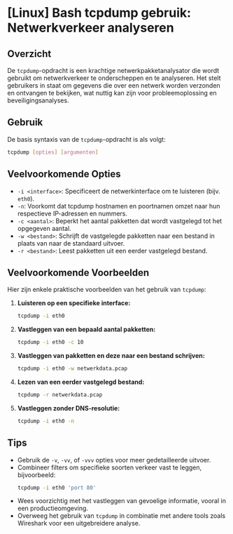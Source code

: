# [Linux] Bash tcpdump gebruik: Netwerkverkeer analyseren

## Overzicht
De `tcpdump`-opdracht is een krachtige netwerkpakketanalysator die wordt gebruikt om netwerkverkeer te onderscheppen en te analyseren. Het stelt gebruikers in staat om gegevens die over een netwerk worden verzonden en ontvangen te bekijken, wat nuttig kan zijn voor probleemoplossing en beveiligingsanalyses.

## Gebruik
De basis syntaxis van de `tcpdump`-opdracht is als volgt:

```bash
tcpdump [opties] [argumenten]
```

## Veelvoorkomende Opties
- `-i <interface>`: Specificeert de netwerkinterface om te luisteren (bijv. `eth0`).
- `-n`: Voorkomt dat tcpdump hostnamen en poortnamen omzet naar hun respectieve IP-adressen en nummers.
- `-c <aantal>`: Beperkt het aantal pakketten dat wordt vastgelegd tot het opgegeven aantal.
- `-w <bestand>`: Schrijft de vastgelegde pakketten naar een bestand in plaats van naar de standaard uitvoer.
- `-r <bestand>`: Leest pakketten uit een eerder vastgelegd bestand.

## Veelvoorkomende Voorbeelden
Hier zijn enkele praktische voorbeelden van het gebruik van `tcpdump`:

1. **Luisteren op een specifieke interface:**
   ```bash
   tcpdump -i eth0
   ```

2. **Vastleggen van een bepaald aantal pakketten:**
   ```bash
   tcpdump -i eth0 -c 10
   ```

3. **Vastleggen van pakketten en deze naar een bestand schrijven:**
   ```bash
   tcpdump -i eth0 -w netwerkdata.pcap
   ```

4. **Lezen van een eerder vastgelegd bestand:**
   ```bash
   tcpdump -r netwerkdata.pcap
   ```

5. **Vastleggen zonder DNS-resolutie:**
   ```bash
   tcpdump -i eth0 -n
   ```

## Tips
- Gebruik de `-v`, `-vv`, of `-vvv` opties voor meer gedetailleerde uitvoer.
- Combineer filters om specifieke soorten verkeer vast te leggen, bijvoorbeeld:
  ```bash
  tcpdump -i eth0 'port 80'
  ```
- Wees voorzichtig met het vastleggen van gevoelige informatie, vooral in een productieomgeving.
- Overweeg het gebruik van `tcpdump` in combinatie met andere tools zoals Wireshark voor een uitgebreidere analyse.